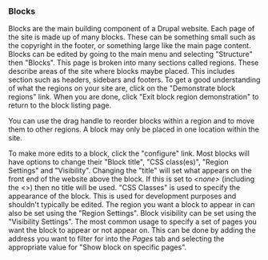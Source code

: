 ### Blocks

Blocks are the main building component of a Drupal website. Each page of the site is made up of many blocks. These can be something small such as the copyright in the footer, or something large like the main page content. Blocks can be edited by going to the main menu and selecting "Structure" then "Blocks". This page is broken into many sections called regions. These describe areas of the site where blocks maybe placed. This includes section such as headers, sidebars and footers. To get a good understanding of what the regions on your site are, click on the "Demonstrate block regions" link. When you are done, click "Exit block region demonstration" to return to the block listing page.

You can use the drag handle to reorder blocks within a region and to move them to other regions. A block may only be placed in one location within the site.

To make more edits to a block, click the "configure" link. Most blocks will have options to change their "Block title", "CSS class(es)", "Region Settings" and "Visibility". Changing the "title" will set what appears on the front end of the website above the block. If this is set to *\<none\>* (including the \<\>) then no title will be used. "CSS Classes" is used to specify the appearance of the block. This is used for development purposes and shouldn't typically be edited. The region you want a block to appear in can also be set using the "Region Settings". Block visibility can be set using the "Visibility Settings". The most common usage to specify a set of pages you want the block to appear or not appear on. This can be done by adding the address you want to filter for into the *Pages* tab and selecting the appropriate value for "Show block on specific pages".